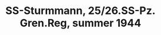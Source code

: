 ---
layout: product
title: "SS-Sturmmann, 25/26.SS-Pz. Gren.Reg, summer 1944"
price: "TBA" 
desc: "Maketa"
img_path: "/assets/img/RDM35002.webp"
brand: "N/A"
available: false
special_offer: false
new: false
soon: false
cat: "010000"
subcat: "013100"
subsubcat: "0N/A"
sifra: "RDM35002"
popular: false
---